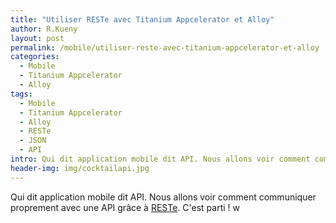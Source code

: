 ```yaml
---
title: "Utiliser RESTe avec Titanium Appcelerator et Alloy"
author: R.Kueny
layout: post
permalink: /mobile/utiliser-reste-avec-titanium-appcelerator-et-alloy
categories:
  - Mobile
  - Titanium Appcelerator
  - Alloy
tags:
  - Mobile
  - Titanium Appcelerator
  - Alloy
  - RESTe
  - JSON
  - API
intro: Qui dit application mobile dit API. Nous allons voir comment communiquer proprement avec une API grâce à RESTe. C'est parti !
header-img: img/cocktailapi.jpg
---
```


Qui dit application mobile dit API. Nous allons voir comment communiquer proprement avec une API grâce à [RESTe](https://github.com/jasonkneen/RESTe). C'est parti !
w